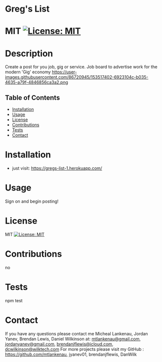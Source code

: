 # Greg's List
  # MIT [![License: MIT](https://img.shields.io/badge/License-MIT-yellow.svg)](https://opensource.org/licenses/MIT)

  # Description
  Create a post for you job, gig or service. Job board to advertise work for the modern 'Gig' economy
  https://user-images.githubusercontent.com/86720945/153517402-6923104c-b035-4635-a79f-4846856ca3a2.png

  ## Table of Contents
  * [Installation](#installation)
  * [Usage](#usage)
  * [License](#license)
  * [Contributions](#contributions)
  * [Tests](#tests)
  * [Contact](#contact)

  

  # Installation
  * just visit: https://gregs-list-1.herokuapp.com/
  

  # Usage
  Sign on and begin posting!

  # License
  MIT [![License: MIT](https://img.shields.io/badge/License-MIT-yellow.svg)](https://opensource.org/licenses/MIT)

  # Contributions
  no

  # Tests
  npm test

  # Contact
  If you have any questions please contact me Micheal Lankenau, Jordan Yanev, Brendan Lewis, Daniel Wilkinson at: mtlankenau@gmail.com, jordanyanev@gmail.com, brendanjflewis@icloud.com, dcwilkinson@wilktech.com 
  For more projects please visit my GitHub : https://github.com/mtlankenau, jyanev01, brendanjflewis, DanWilk
